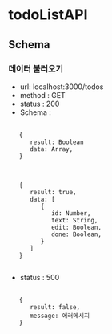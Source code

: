 # todoListAPI

## Schema
### 데이터 불러오기 
- url: localhost:3000/todos
- method : GET
- status : 200
- Schema : 
<pre>
   <code>
   {
      result: Boolean
      data: Array,
   }
   </code>
</pre>
<pre>
   <code>
   {
      result: true,
      data: [
         {
            id: Number,
            text: String,
            edit: Boolean,
            done: Boolean,
         }
      ]
   }
   </code>
</pre>
- status : 500
<pre>
   <code>
   {
      result: false,
      message: 에러메시지
   }
   </code>
</pre>
